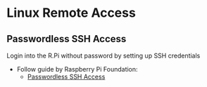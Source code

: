 # Linux Remote Access

## Passwordless SSH Access

Login into the R.Pi without password by setting up SSH credentials

- Follow guide by Raspberry Pi Foundation:
	- [Passwordless SSH Access](https://www.raspberrypi.com/documentation/computers/remote-access.html#passwordless-ssh-access)
